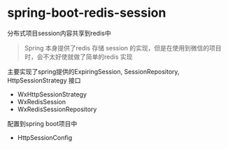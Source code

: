 # spring-boot-redis-session
分布式项目session内容共享到redis中

> Spring 本身提供了redis 存储 session 的实现，但是在使用到微信的项目时，会不太好使就做了简单的redis 实现

主要实现了spring提供的ExpiringSession, SessionRepository, HttpSessionStrategy 接口
- WxHttpSessionStrategy
- WxRedisSession
- WxRedisSessionRepository

配置到spring boot项目中
- HttpSessionConfig